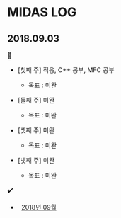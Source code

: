 # MIDAS LOG


## 2018.09.03
:memo:
* [첫째 주] 적응, C++ 공부, MFC 공부
  * 목표 : 미완

* [둘째 주] 미완
  * 목표 : 미완

* [셋째 주] 미완
  * 목표 : 미완

* [넷째 주] 미완
  * 목표 : 미완


:heavy_check_mark:
* &nbsp; [2018년 09월](/contents/2018.09/09.md)
